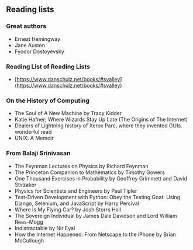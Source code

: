 
## Reading lists

### Great authors

- Ernest Hemingway
- Jane Austen
- Fyodor Dostoyevsky

### Reading List of Reading Lists
- [https://www.danschulz.net/books/#svalley](https://www.danschulz.net/books/#svalley)

### On the History of Computing

- The Soul of A New Machine by Tracy Kidder
- Katie Hafner; Where Wizards Stay Up Late (The Origins of The Internet)
- Dealers of Lightning history of Xerox Parc, where they invented GUIs. wonderful read
- UNIX: A Memoir

### From Balaji Srinivasan
- The Feynman Lectures on Physics by Richard Feynman
- The Princeton Companion to Mathematics by Timothy Gowers
- One Thousand Exercises in Probability by Geoffrey Grimmett and David Stirzaker
- Physics for Scientists and Engineers by Paul Tipler
- Test-Driven Development with Python: Obey the Testing Goat: Using Django, Selenium, and JavaScript by Harry Percival
- Where Is My Flying Car? by Josh Storrs Hall
- The Sovereign Individual by James Dale Davidson and Lord William Rees-Mogg
- Indistractable by Nir Eyal
- How the Internet Happened: From Netscape to the iPhone by Brian McCullough

